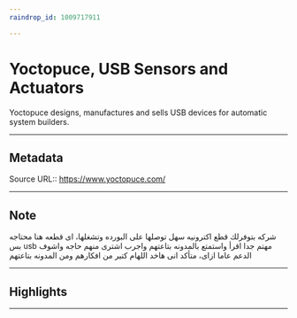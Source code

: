 ```yaml
---
raindrop_id: 1009717911

---
```


# Yoctopuce, USB Sensors and Actuators
Yoctopuce designs, manufactures and sells USB devices for automatic system builders.
___
## Metadata
Source URL:: https://www.yoctopuce.com/

___
## Note 
شركه بتوفرلك قطع اكترونيه سهل توصلها على البورده وتشغلها، 
اى قطعه هنا محتاجه بس usb
مهتم جدا اقرأ واستمتع بالمدونه بتاعتهم واجرب اشترى منهم حاجه واشوف الدعم عاما ازاى، متأكد انى هاخد اللهام كتير من 
افكارهم ومن المدونه بتاعتهم 
___
## Highlights
___